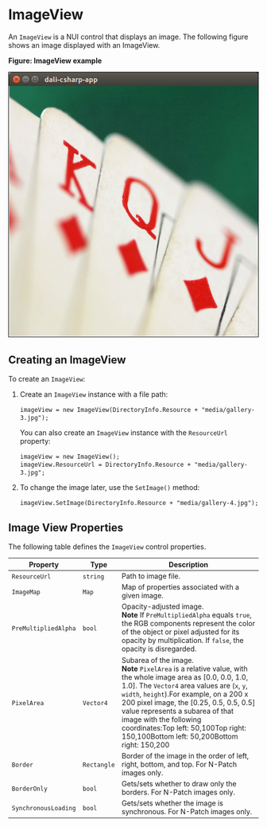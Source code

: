 # ImageView

An `ImageView` is a NUI control that displays an image. The following figure shows an image displayed with an ImageView.

**Figure: ImageView example**

![ImageView example](media/ImageView.png)

<a name="usage"></a>
## Creating an ImageView 

To create an `ImageView`:

1.  Create an `ImageView` instance with a file path:

    ``` 
    imageView = new ImageView(DirectoryInfo.Resource + "media/gallery-3.jpg");
    ```

    You can also create an `ImageView` instance with the `ResourceUrl` property:

    ``` 
    imageView = new ImageView();
    imageView.ResourceUrl = DirectoryInfo.Resource + "media/gallery-3.jpg";
    ```

2. To change the image later, use the `SetImage()` method:

    ``` 
    imageView.SetImage(DirectoryInfo.Resource + "media/gallery-4.jpg");
    ```
<a name="properties"></a>
## Image View Properties


The following table defines the `ImageView` control properties.

| Property             | Type        | Description                              |
| -------------------- | ----------- | ---------------------------------------- |
| `ResourceUrl`        | `string`    | Path to image file.                      |
| `ImageMap`           | `Map`       | Map of properties associated with a given image. |
| `PreMultipliedAlpha` | `bool`      | Opacity-adjusted image.<br>  **Note**   If `PreMultipliedAlpha` equals `true`, the RGB components represent the color of the object or pixel adjusted for its opacity by multiplication. If `false`, the opacity is disregarded. |
| `PixelArea`          | `Vector4`   | Subarea of the image.<br> **Note**  `PixelArea` is a relative value, with the whole image area as [0.0, 0.0, 1.0, 1.0]. The `Vector4` area values are (`x`, `y`, `width`, `height`).For example, on a 200 x 200 pixel image, the [0.25, 0.5, 0.5, 0.5] value represents a subarea of that image with the following coordinates:Top left: 50,100Top right: 150,100Bottom left: 50,200Bottom right: 150,200 |
| `Border`             | `Rectangle` | Border of the image in the order of left, right, bottom, and top. For N-Patch images only. |
| `BorderOnly`         | `bool`      | Gets/sets whether to draw only the borders. For N-Patch images only. |
| `SynchronousLoading` | `bool`      | Gets/sets whether the image is synchronous. For N-Patch images only. |